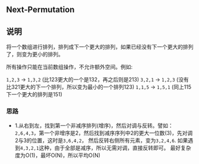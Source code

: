 ## Next-Permutation

## 说明
将一个数组进行排列，排列成下一个更大的排列，如果已经没有下一个更大的排列了，则变为更小的排列。

所有操作只能在当前数组操作，不允许额外空间。例如:

`1,2,3` -> `1,3,2` (比123更大的一个是132，再之后则是213)
`3,2,1` -> `1,2,3` (没有比321更大的下一个排列，所以变为最小的一个排列123)
`1,1,5` -> `1,5,1` (同上115下一个更大的排列是151)

### 思路

* 1.从右到左，找到第一个非减序排列(增序)，然后对调与反转。譬如：
	`2,6,4,3`，第一个非增序是2，然后找到减序序列中2的更大一位数(3)，先对调2与3的位置，这时是`3,6,4,2`，
	然后反转右侧所有元素，变为`3,2,4,6`.
	如果遇到`4,3,2,1`这种，由于全部是减序，所以无需对调，直接反转即可。
	最好复杂度为O(1)，最坏O(N)，所以平均O(N)
	
